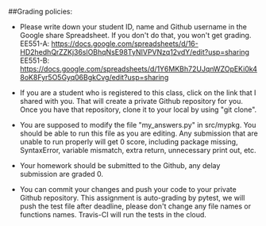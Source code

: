 ##Grading policies:

* Please write down your student ID, name and Github username in the Google share Spreadsheet. If you don't do that, you won't get grading. 
EE551-A:
https://docs.google.com/spreadsheets/d/16-HD2hedhQrZZKj36slOBhqNsE98TyNIVPVNzq12vdY/edit?usp=sharing
EE551-B:
https://docs.google.com/spreadsheets/d/1Y6MKBh72UJqnWZOpEKi0k48oK8Fyr5O5Gyq06BgkCvg/edit?usp=sharing

* If you are a student who is registered to this class, click on the link that I shared with you. That will create a private Github repository for you. Once you have that repository, clone it to your local by using "git clone". 

* You are supposed to modify the file "my_answers.py" in src/mypkg. You should be able to run this file as you are editing. Any submission that are unable to run properly will get 0 score, including package missing, SyntaxError, variable mismatch, extra return, unnecessary print out, etc.

* Your homework should be submitted to the Github, any delay submission are graded 0.

* You can commit your changes and push your code to your private Github repository. This assignment is auto-grading by pytest, we will push the test file after deadline, please don't change any file names or functions names. Travis-CI will run the tests in the cloud.
